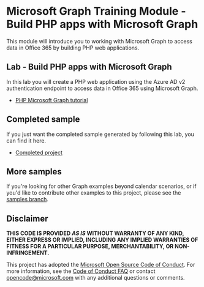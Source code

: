 # Microsoft Graph Training Module - Build PHP apps with Microsoft Graph

This module will introduce you to working with Microsoft Graph to access data in Office 365 by building PHP web applications.

## Lab - Build PHP apps with Microsoft Graph

In this lab you will create a PHP web application using the Azure AD v2 authentication endpoint to access data in Office 365 using Microsoft Graph.

- [PHP Microsoft Graph tutorial](https://docs.microsoft.com/graph/training/php-tutorial)

## Completed sample

If you just want the completed sample generated by following this lab, you can find it here.

- [Completed project](demo)

## More samples

If you're looking for other Graph examples beyond calendar scenarios, or if you'd like to contribute other examples to this project, please see the [samples branch](https://github.com/microsoftgraph/msgraph-training-phpapp/tree/samples).

## Disclaimer

**THIS CODE IS PROVIDED *AS IS* WITHOUT WARRANTY OF ANY KIND, EITHER EXPRESS OR IMPLIED, INCLUDING ANY IMPLIED WARRANTIES OF FITNESS FOR A PARTICULAR PURPOSE, MERCHANTABILITY, OR NON-INFRINGEMENT.**

This project has adopted the [Microsoft Open Source Code of Conduct](https://opensource.microsoft.com/codeofconduct/). For more information, see the [Code of Conduct FAQ](https://opensource.microsoft.com/codeofconduct/faq/) or contact [opencode@microsoft.com](mailto:opencode@microsoft.com) with any additional questions or comments.
